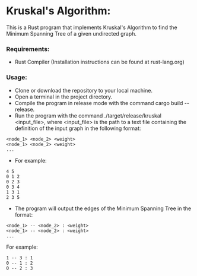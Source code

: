 # Kruskal's Algorithm:
This is a Rust program that implements Kruskal's Algorithm to find the Minimum Spanning Tree of a given undirected graph.

### Requirements:
 - Rust Compiler (Installation instructions can be found at rust-lang.org)

### Usage:
 - Clone or download the repository to your local machine.
 - Open a terminal in the project directory.
 - Compile the program in release mode with the command cargo build --release.
 - Run the program with the command ./target/release/kruskal <input_file>, where <input_file> is the path to a text file containing the definition of the input graph in the following format:
~~~<number_of_nodes> <number_of_edges>
<node_1> <node_2> <weight>
<node_1> <node_2> <weight>
...
~~~

 - For example:
~~~
4 5
0 1 2
0 2 3
0 3 4
1 3 1
2 3 5
~~~

 - The program will output the edges of the Minimum Spanning Tree in the format:
~~~
<node_1> -- <node_2> : <weight>
<node_1> -- <node_2> : <weight>
...
~~~

For example:
~~~
1 -- 3 : 1
0 -- 1 : 2
0 -- 2 : 3
~~~
